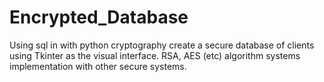 # Encrypted_Database
Using sql in with python cryptography create a secure database of clients using Tkinter as the visual interface. RSA, AES (etc) algorithm systems implementation with other secure systems.

